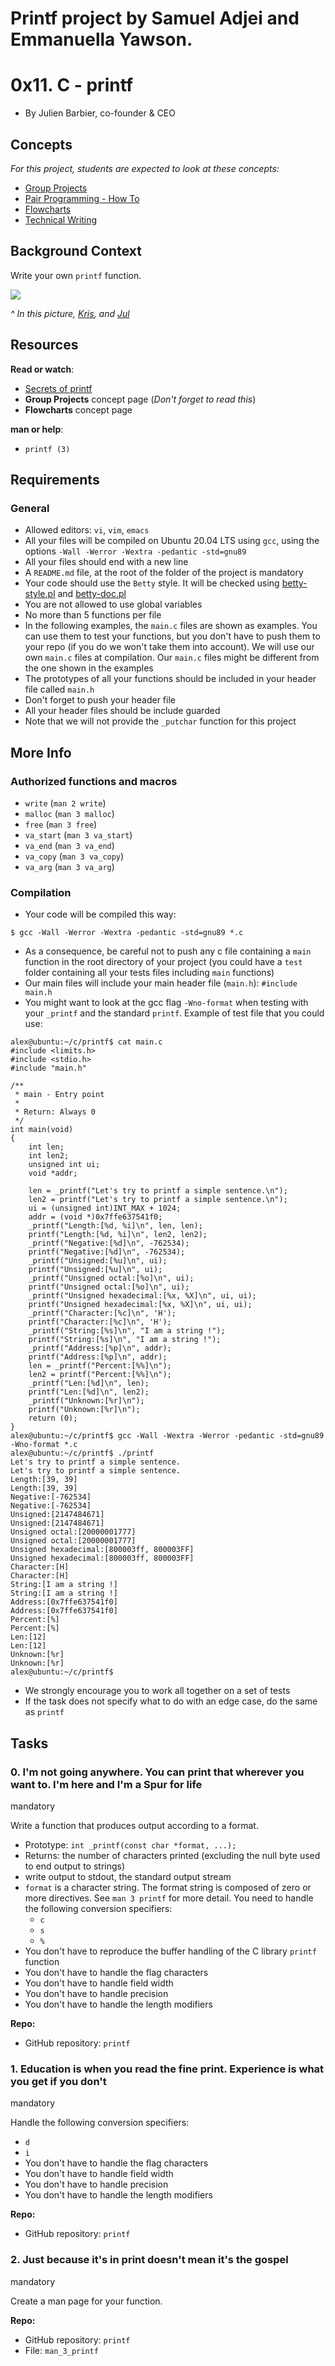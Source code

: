 # Printf project by Samuel Adjei and Emmanuella Yawson.

0x11. C - printf
================

-   By Julien Barbier, co-founder & CEO


Concepts
--------

*For this project, students are expected to look at these concepts:*

-   [Group Projects](https://alx-intranet.hbtn.io/concepts/111)
-   [Pair Programming - How To](https://alx-intranet.hbtn.io/concepts/121)
-   [Flowcharts](https://alx-intranet.hbtn.io/concepts/130)
-   [Technical Writing](https://alx-intranet.hbtn.io/concepts/225)

Background Context
------------------

Write your own `printf` function.

![](https://s3.amazonaws.com/intranet-projects-files/holbertonschool-low_level_programming/228/printf.png)

*^ In this picture, [Kris](https://alx-intranet.hbtn.io/rltoken/pSPZEmqi5O8ZoeLM5-65WA "Kris"), and [Jul](https://alx-intranet.hbtn.io/rltoken/X_vDffLlUpbtqnubfnQx8Q "Jul")*

Resources
---------

**Read or watch**:

-   [Secrets of printf](https://alx-intranet.hbtn.io/rltoken/gxdsTXxWMklkBTgY197HYQ "Secrets of printf")
-   **Group Projects** concept page (*Don't forget to read this*)
-   **Flowcharts** concept page

**man or help**:

-   `printf (3)`

Requirements
------------

### General

-   Allowed editors: `vi`, `vim`, `emacs`
-   All your files will be compiled on Ubuntu 20.04 LTS using `gcc`, using the options `-Wall -Werror -Wextra -pedantic -std=gnu89`
-   All your files should end with a new line
-   A `README.md` file, at the root of the folder of the project is mandatory
-   Your code should use the `Betty` style. It will be checked using [betty-style.pl](https://github.com/holbertonschool/Betty/blob/master/betty-style.pl "betty-style.pl") and [betty-doc.pl](https://github.com/holbertonschool/Betty/blob/master/betty-doc.pl "betty-doc.pl")
-   You are not allowed to use global variables
-   No more than 5 functions per file
-   In the following examples, the `main.c` files are shown as examples. You can use them to test your functions, but you don't have to push them to your repo (if you do we won't take them into account). We will use our own `main.c` files at compilation. Our `main.c` files might be different from the one shown in the examples
-   The prototypes of all your functions should be included in your header file called `main.h`
-   Don't forget to push your header file
-   All your header files should be include guarded
-   Note that we will not provide the `_putchar` function for this project


More Info
---------

### Authorized functions and macros

-   `write` (`man 2 write`)
-   `malloc` (`man 3 malloc`)
-   `free` (`man 3 free`)
-   `va_start` (`man 3 va_start`)
-   `va_end` (`man 3 va_end`)
-   `va_copy` (`man 3 va_copy`)
-   `va_arg` (`man 3 va_arg`)

### Compilation

-   Your code will be compiled this way:

```
$ gcc -Wall -Werror -Wextra -pedantic -std=gnu89 *.c

```

-   As a consequence, be careful not to push any c file containing a `main` function in the root directory of your project (you could have a `test` folder containing all your tests files including `main` functions)
-   Our main files will include your main header file (`main.h`): `#include main.h`
-   You might want to look at the gcc flag `-Wno-format` when testing with your `_printf` and the standard `printf`. Example of test file that you could use:

```
alex@ubuntu:~/c/printf$ cat main.c
#include <limits.h>
#include <stdio.h>
#include "main.h"

/**
 * main - Entry point
 *
 * Return: Always 0
 */
int main(void)
{
    int len;
    int len2;
    unsigned int ui;
    void *addr;

    len = _printf("Let's try to printf a simple sentence.\n");
    len2 = printf("Let's try to printf a simple sentence.\n");
    ui = (unsigned int)INT_MAX + 1024;
    addr = (void *)0x7ffe637541f0;
    _printf("Length:[%d, %i]\n", len, len);
    printf("Length:[%d, %i]\n", len2, len2);
    _printf("Negative:[%d]\n", -762534);
    printf("Negative:[%d]\n", -762534);
    _printf("Unsigned:[%u]\n", ui);
    printf("Unsigned:[%u]\n", ui);
    _printf("Unsigned octal:[%o]\n", ui);
    printf("Unsigned octal:[%o]\n", ui);
    _printf("Unsigned hexadecimal:[%x, %X]\n", ui, ui);
    printf("Unsigned hexadecimal:[%x, %X]\n", ui, ui);
    _printf("Character:[%c]\n", 'H');
    printf("Character:[%c]\n", 'H');
    _printf("String:[%s]\n", "I am a string !");
    printf("String:[%s]\n", "I am a string !");
    _printf("Address:[%p]\n", addr);
    printf("Address:[%p]\n", addr);
    len = _printf("Percent:[%%]\n");
    len2 = printf("Percent:[%%]\n");
    _printf("Len:[%d]\n", len);
    printf("Len:[%d]\n", len2);
    _printf("Unknown:[%r]\n");
    printf("Unknown:[%r]\n");
    return (0);
}
alex@ubuntu:~/c/printf$ gcc -Wall -Wextra -Werror -pedantic -std=gnu89 -Wno-format *.c
alex@ubuntu:~/c/printf$ ./printf
Let's try to printf a simple sentence.
Let's try to printf a simple sentence.
Length:[39, 39]
Length:[39, 39]
Negative:[-762534]
Negative:[-762534]
Unsigned:[2147484671]
Unsigned:[2147484671]
Unsigned octal:[20000001777]
Unsigned octal:[20000001777]
Unsigned hexadecimal:[800003ff, 800003FF]
Unsigned hexadecimal:[800003ff, 800003FF]
Character:[H]
Character:[H]
String:[I am a string !]
String:[I am a string !]
Address:[0x7ffe637541f0]
Address:[0x7ffe637541f0]
Percent:[%]
Percent:[%]
Len:[12]
Len:[12]
Unknown:[%r]
Unknown:[%r]
alex@ubuntu:~/c/printf$

```

-   We strongly encourage you to work all together on a set of tests
-   If the task does not specify what to do with an edge case, do the same as `printf`

Tasks
-----

### 0\. I'm not going anywhere. You can print that wherever you want to. I'm here and I'm a Spur for life

mandatory

Write a function that produces output according to a format.

-   Prototype: `int _printf(const char *format, ...);`
-   Returns: the number of characters printed (excluding the null byte used to end output to strings)
-   write output to stdout, the standard output stream
-   `format` is a character string. The format string is composed of zero or more directives. See `man 3 printf` for more detail. You need to handle the following conversion specifiers:
    -   `c`
    -   `s`
    -   `%`
-   You don't have to reproduce the buffer handling of the C library `printf` function
-   You don't have to handle the flag characters
-   You don't have to handle field width
-   You don't have to handle precision
-   You don't have to handle the length modifiers

**Repo:**

-   GitHub repository: `printf`

### 1\. Education is when you read the fine print. Experience is what you get if you don't

mandatory

Handle the following conversion specifiers:

-   `d`
-   `i`
-   You don't have to handle the flag characters
-   You don't have to handle field width
-   You don't have to handle precision
-   You don't have to handle the length modifiers

**Repo:**

-   GitHub repository: `printf`

### 2\. Just because it's in print doesn't mean it's the gospel

mandatory

Create a man page for your function.

**Repo:**

-   GitHub repository: `printf`
-   File: `man_3_printf`
